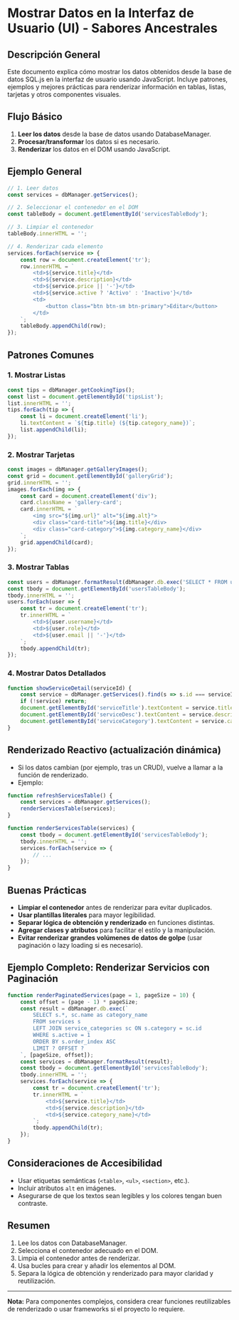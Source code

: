 # Mostrar Datos en la Interfaz de Usuario (UI) - Sabores Ancestrales

## Descripción General

Este documento explica cómo mostrar los datos obtenidos desde la base de datos SQL.js en la interfaz de usuario usando JavaScript. Incluye patrones, ejemplos y mejores prácticas para renderizar información en tablas, listas, tarjetas y otros componentes visuales.

## Flujo Básico

1. **Leer los datos** desde la base de datos usando DatabaseManager.
2. **Procesar/transformar** los datos si es necesario.
3. **Renderizar** los datos en el DOM usando JavaScript.

## Ejemplo General

```javascript
// 1. Leer datos
const services = dbManager.getServices();

// 2. Seleccionar el contenedor en el DOM
const tableBody = document.getElementById('servicesTableBody');

// 3. Limpiar el contenedor
tableBody.innerHTML = '';

// 4. Renderizar cada elemento
services.forEach(service => {
    const row = document.createElement('tr');
    row.innerHTML = `
        <td>${service.title}</td>
        <td>${service.description}</td>
        <td>${service.price || '-'}</td>
        <td>${service.active ? 'Activo' : 'Inactivo'}</td>
        <td>
            <button class="btn btn-sm btn-primary">Editar</button>
        </td>
    `;
    tableBody.appendChild(row);
});
```

## Patrones Comunes

### 1. Mostrar Listas

```javascript
const tips = dbManager.getCookingTips();
const list = document.getElementById('tipsList');
list.innerHTML = '';
tips.forEach(tip => {
    const li = document.createElement('li');
    li.textContent = `${tip.title} (${tip.category_name})`;
    list.appendChild(li);
});
```

### 2. Mostrar Tarjetas

```javascript
const images = dbManager.getGalleryImages();
const grid = document.getElementById('galleryGrid');
grid.innerHTML = '';
images.forEach(img => {
    const card = document.createElement('div');
    card.className = 'gallery-card';
    card.innerHTML = `
        <img src="${img.url}" alt="${img.alt}">
        <div class="card-title">${img.title}</div>
        <div class="card-category">${img.category_name}</div>
    `;
    grid.appendChild(card);
});
```

### 3. Mostrar Tablas

```javascript
const users = dbManager.formatResult(dbManager.db.exec('SELECT * FROM users'));
const tbody = document.getElementById('usersTableBody');
tbody.innerHTML = '';
users.forEach(user => {
    const tr = document.createElement('tr');
    tr.innerHTML = `
        <td>${user.username}</td>
        <td>${user.role}</td>
        <td>${user.email || '-'}</td>
    `;
    tbody.appendChild(tr);
});
```

### 4. Mostrar Datos Detallados

```javascript
function showServiceDetail(serviceId) {
    const service = dbManager.getServices().find(s => s.id === serviceId);
    if (!service) return;
    document.getElementById('serviceTitle').textContent = service.title;
    document.getElementById('serviceDesc').textContent = service.description;
    document.getElementById('serviceCategory').textContent = service.category_name;
}
```

## Renderizado Reactivo (actualización dinámica)

- Si los datos cambian (por ejemplo, tras un CRUD), vuelve a llamar a la función de renderizado.
- Ejemplo:

```javascript
function refreshServicesTable() {
    const services = dbManager.getServices();
    renderServicesTable(services);
}

function renderServicesTable(services) {
    const tbody = document.getElementById('servicesTableBody');
    tbody.innerHTML = '';
    services.forEach(service => {
        // ...
    });
}
```

## Buenas Prácticas

- **Limpiar el contenedor** antes de renderizar para evitar duplicados.
- **Usar plantillas literales** para mayor legibilidad.
- **Separar lógica de obtención y renderizado** en funciones distintas.
- **Agregar clases y atributos** para facilitar el estilo y la manipulación.
- **Evitar renderizar grandes volúmenes de datos de golpe** (usar paginación o lazy loading si es necesario).

## Ejemplo Completo: Renderizar Servicios con Paginación

```javascript
function renderPaginatedServices(page = 1, pageSize = 10) {
    const offset = (page - 1) * pageSize;
    const result = dbManager.db.exec(`
        SELECT s.*, sc.name as category_name
        FROM services s
        LEFT JOIN service_categories sc ON s.category = sc.id
        WHERE s.active = 1
        ORDER BY s.order_index ASC
        LIMIT ? OFFSET ?
    `, [pageSize, offset]);
    const services = dbManager.formatResult(result);
    const tbody = document.getElementById('servicesTableBody');
    tbody.innerHTML = '';
    services.forEach(service => {
        const tr = document.createElement('tr');
        tr.innerHTML = `
            <td>${service.title}</td>
            <td>${service.description}</td>
            <td>${service.category_name}</td>
        `;
        tbody.appendChild(tr);
    });
}
```

## Consideraciones de Accesibilidad

- Usar etiquetas semánticas (`<table>`, `<ul>`, `<section>`, etc.).
- Incluir atributos `alt` en imágenes.
- Asegurarse de que los textos sean legibles y los colores tengan buen contraste.

## Resumen

1. Lee los datos con DatabaseManager.
2. Selecciona el contenedor adecuado en el DOM.
3. Limpia el contenedor antes de renderizar.
4. Usa bucles para crear y añadir los elementos al DOM.
5. Separa la lógica de obtención y renderizado para mayor claridad y reutilización.

---

**Nota:** Para componentes complejos, considera crear funciones reutilizables de renderizado o usar frameworks si el proyecto lo requiere. 